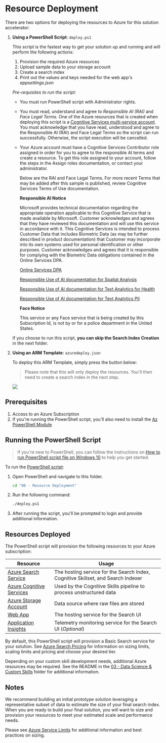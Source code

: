 # Resource Deployment

There are two options for deploying the resources to Azure for this solution accelerator:

1. **Using a PowerShell Script**: `deploy.ps1`

    This script is the fastest way to get your solution up and running and will perform the following actions:

    1. Provision the required Azure resources
    2. Upload sample data to your storage account
    3. Create a search index
    4. Print out the values and keys needed for the web app's *appsettings.json*
    
    *Pre-requisites to run the script:*
    
    - You must run PowerShell script with Administrator rights.
    
    - You must read, understand and agree to *Responsible AI (RAI)* and *Face Legal Terms*. One of the Azure resources that is created when deploying this script is a [Cognitive Services multi-service account](https://docs.microsoft.com/azure/cognitive-services/cognitive-services-apis-create-account). You must acknowledge that you have read, understood and agree to the Responsible AI (RAI) and Face Legal Terms so the script can run successfully. Otherwise, the script execution will be cancelled.
    
    - Your Azure account must have a Cognitive Services Contributor role assigned in order for you to agree to the responsible AI terms and create a resource. To get this role assigned to your account, follow the steps in the Assign roles documentation, or contact your administrator.

        Below are the RAI and Face Legal Terms. For more recent Terms that may be added after this sample is published, review Cognitive Services Terms of Use documentation.

        **Responsible AI Notice**

        Microsoft provides technical documentation regarding the appropriate operation applicable to this Cognitive Service that is made available by Microsoft. Customer acknowledges and agrees that they have reviewed this documentation and will use this service in accordance with it. This Cognitive Services is intended to process Customer Data that includes Biometric Data (as may be further described in product documentation) that Customer may incorporate into its own systems used for personal identification or other purposes. Customer acknowledges and agrees that it is responsible for complying with the Biometric Data obligations contained in the Online Services DPA.

        [Online Services DPA](https://aka.ms/DPA)

        [Responsible Use of AI documentation for Spatial Analysis](https://go.microsoft.com/fwlink/?linkid=2162377)

        [Responsible Use of AI documentation for Text Analytics for Health](https://go.microsoft.com/fwlink/?linkid=2161275)

        [Responsible Use of AI documentation for Text Analytics PII](https://go.microsoft.com/fwlink/?linkid=2162376)


        **Face Notice**

        This service or any Face service that is being created by this Subscription Id, is not by or for a police department in the United States.
    

    If you choose to run this script, **you can skip the Search Index Creation** in the next folder.

1. **Using an ARM Template**: `azuredeploy.json`

    To deploy this ARM Template, simply press the button below:

    > Please note that this will only deploy the resources. You'll then need to create a search index in the next step.

    <a href="https://portal.azure.com/#create/Microsoft.Template/uri/https%3A%2F%2Fraw.githubusercontent.com%2FAzure-Samples%2Fazure-search-knowledge-mining%2Fmaster%2Fazuredeploy.json" target="_blank">
        <img src="https://azuredeploy.net/deploybutton.png"/>
    </a>

## Prerequisites

1. Access to an Azure Subscription
1. If you're running the PowerShell script, you'll also need to install the [Az PowerShell Module](https://docs.microsoft.com/powershell/azure/install-az-ps)

## Running the PowerShell Script

> If you're new to PowerShell, you can follow the instructions on [How to run PowerShell script file on Windows 10](https://www.windowscentral.com/how-create-and-run-your-first-powershell-script-file-windows-10) to help you get started.

To run the [PowerShell script](./deploy.ps1):

1. Open PowerShell and navigate to this folder.

    ```cmd
    cd "00 - Resource Deployment"
    ```

2. Run the following command:

    ```cmd
    ./deploy.ps1
    ```

3. After running the script, you'll be prompted to login and provide additional information.

## Resources Deployed

The PowerShell script will provision the following resources to your Azure subscription:

| Resource              | Usage                                                                                     |
|-----------------------|-------------------------------------------------------------------------------------------|
| [Azure Search Service](https://azure.microsoft.com/en-us/services/search/)  | The hosting service for the Search Index, Cognitive Skillset, and Search Indexer          |
| [Azure Cognitive Services](https://docs.microsoft.com/en-us/azure/search/cognitive-search-attach-cognitive-services)	| Used by the Cognitive Skills pipeline to process unstructured data	|
|[Azure Storage Account](https://azure.microsoft.com/en-us/services/storage/?v=18.24) | Data source where raw files are stored                                                     |
| [Web App](https://azure.microsoft.com/en-us/services/app-service/web/)               | The hosting service for the Search UI                                                     |
| [Application Insights](https://azure.microsoft.com/en-us/services/monitor/)  | Telemetry monitoring service for the Search UI (*Optional*)									|

By default, this PowerShell script will provision a Basic Search service for your solution. See [Azure Search Pricing](https://azure.microsoft.com/en-us/pricing/details/search/) for information on sizing limits, scaling limits and pricing and choose your desired tier. 

Depending on your custom skill development needs, additional Azure resources may be required.  See the README in the [03 - Data Science & Custom Skills](../03%20-%20Data%20Science%20and%20Custom%20Skills/README.md) folder for additional information.

## Notes

We recommend building an initial prototype solution leveraging a representative subset of data to estimate the size of your final search index.  When you are ready to build your final solution, you will want to size and provision your resources to meet your estimated scale and performance needs.

Please see [Azure Service Limits](https://docs.microsoft.com/en-us/azure/search/search-limits-quotas-capacity) for additional information and best practices on sizing.
